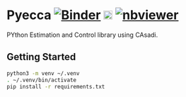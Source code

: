 # Pyecca [![Binder](https://mybinder.org/badge_logo.svg)](https://mybinder.org/v2/gh/cognipilot/pyecca/master) [<img src="https://jupyter.org/assets/logos/rectanglelogo-greytext-orangebody-greymoons.svg" height="20" title="JupyterLab">](https://mybinder.org/v2/gh/cognipilot/pyecca/master?urlpath=lab) [![nbviewer](https://img.shields.io/badge/view%20on-nbviewer-brightgreen.svg)](http://nbviewer.jupyter.org/github/cognipilot/pyecca/tree/master)

PYthon Estimation and Control library using CAsadi.

## Getting Started

```bash
python3 -m venv ~/.venv
. ~/.venv/bin/activate
pip install -r requirements.txt
```
